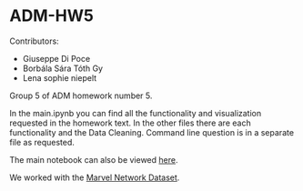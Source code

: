 # ADM-HW5
Contributors:
- Giuseppe Di Poce
- Borbála Sára Tóth Gy
- Lena sophie niepelt

Group 5 of ADM homework number 5.

In the main.ipynb you can find all the functionality and visualization requested in the homework text.
In the other files there are each functionality and the Data Cleaning. Command line question is in a separate file as requested.

The main notebook can also be viewed [here](https://nbviewer.org/github/lnsphnplt/ADM-HW5/blob/main/main.ipynb).

We worked with the [Marvel Network Dataset](https://www.kaggle.com/datasets/csanhueza/the-marvel-universe-social-network?select=hero-network.csv).
